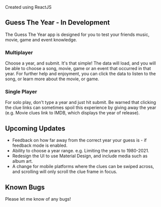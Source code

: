
Created using ReactJS

## Guess The Year - In Development
The Guess The Year app is designed for you to test your friends music, movie, game and event knowledge.

### Multiplayer
Choose a year, and submit. It's that simple!
The data will load, and you will be able to choose a song, movie, game or an event that occurred in that year. 
For further help and enjoyment, you can click the data to listen to the song, or learn more about the movie, or game.

### Single Player
For solo play, don't type a year and just hit submit. 
Be warned that clicking the clue links can sometimes spoil this experience by giving away the year (e.g. Movie clues link to IMDB, which displays the year of release).

## Upcoming Updates
* Feedback on how far away from the correct year your guess is - if feedback mode is enabled.
* Ability to choose a year range. e.g. Limiting the years to 1980-2021.
* Redesign the UI to use Material Design, and include media such as album art.
* A change for mobile platforms where the clues can be swiped across, and scrolling will only scroll the clue frame in focus.

## Known Bugs
Please let me know of any bugs!
